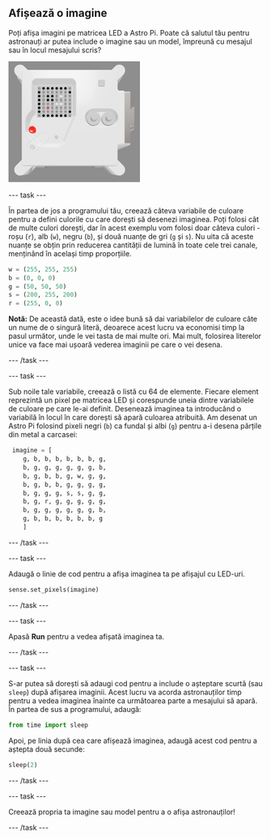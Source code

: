 ## Afișează o imagine

Poți afișa imagini pe matricea LED a Astro Pi. Poate că salutul tău pentru astronauți ar putea include o imagine sau un model, împreună cu mesajul sau în locul mesajului scris?

![O captură de ecran a ferestrei de emulator care arată Unitatea de zbor cu matricea LED afișează o poză a Unității de zbor în sine](images/fu-pic.png)

--- task ---

În partea de jos a programului tău, creează câteva variabile de culoare pentru a defini culorile cu care dorești să desenezi imaginea. Poți folosi cât de multe culori dorești, dar în acest exemplu vom folosi doar câteva culori - roșu (`r`), alb (`w`), negru (`b`), și două nuanțe de gri (`g` și `s`). Nu uita că aceste nuanțe se obțin prin reducerea cantității de lumină în toate cele trei canale, menținând în același timp proporțiile.

```python
w = (255, 255, 255)
b = (0, 0, 0)
g = (50, 50, 50)
s = (200, 255, 200)
r = (255, 0, 0)
```

**Notă:** De această dată, este o idee bună să dai variabilelor de culoare câte un nume de o singură literă, deoarece acest lucru va economisi timp la pasul următor, unde le vei tasta de mai multe ori. Mai mult, folosirea literelor unice va face mai ușoară vederea imaginii pe care o vei desena.

--- /task ---

--- task ---



Sub noile tale variabile, creează o listă cu 64 de elemente. Fiecare element reprezintă un pixel pe matricea LED și corespunde uneia dintre variabilele de culoare pe care le-ai definit. Desenează imaginea ta introducând o variabilă în locul în care dorești să apară culoarea atribuită. Am desenat un Astro Pi folosind pixeli negri (`b`) ca fundal și albi (`g`) pentru a-i desena părțile din metal a carcasei:

```python
 imagine = [
    g, b, b, b, b, b, b, g,
    b, g, g, g, g, g, g, b,
    b, g, b, b, g, w, g, g,
    b, g, b, b, g, g, g, g,
    b, g, g, g, s, s, g, g,
    b, g, r, g, g, g, g, g,
    b, g, g, g, g, g, g, b,
    g, b, b, b, b, b, b, g
    ]
```
--- /task ---

--- task ---

Adaugă o linie de cod pentru a afișa imaginea ta pe afișajul cu LED-uri.

```python
sense.set_pixels(imagine)
```

--- /task ---

--- task ---

Apasă **Run** pentru a vedea afișată imaginea ta.

--- /task ---

--- task ---

S-ar putea să dorești să adaugi cod pentru a include o așteptare scurtă (sau `sleep`) după afișarea imaginii. Acest lucru va acorda astronauților timp pentru a vedea imaginea înainte ca următoarea parte a mesajului să apară. În partea de sus a programului, adaugă:

```python
from time import sleep
```

Apoi, pe linia după cea care afișează imaginea, adaugă acest cod pentru a aștepta două secunde:

```python
sleep(2)
```

--- /task ---

--- task ---

Creează propria ta imagine sau model pentru a o afișa astronauților!

--- /task ---
